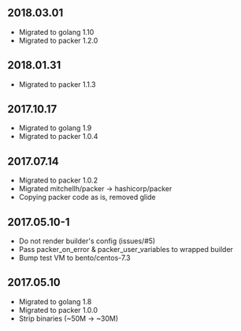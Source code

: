 ## 2018.03.01

* Migrated to golang 1.10
* Migrated to packer 1.2.0

## 2018.01.31

* Migrated to packer 1.1.3

## 2017.10.17

* Migrated to golang 1.9
* Migrated to packer 1.0.4

## 2017.07.14

* Migrated to packer 1.0.2
* Migrated mitchellh/packer -> hashicorp/packer
* Copying packer code as is, removed glide

## 2017.05.10-1

* Do not render builder's config (issues/#5)
* Pass packer_on_error & packer_user_variables to wrapped builder
* Bump test VM to bento/centos-7.3

## 2017.05.10

* Migrated to golang 1.8
* Migrated to packer 1.0.0
* Strip binaries (~50M -> ~30M)
